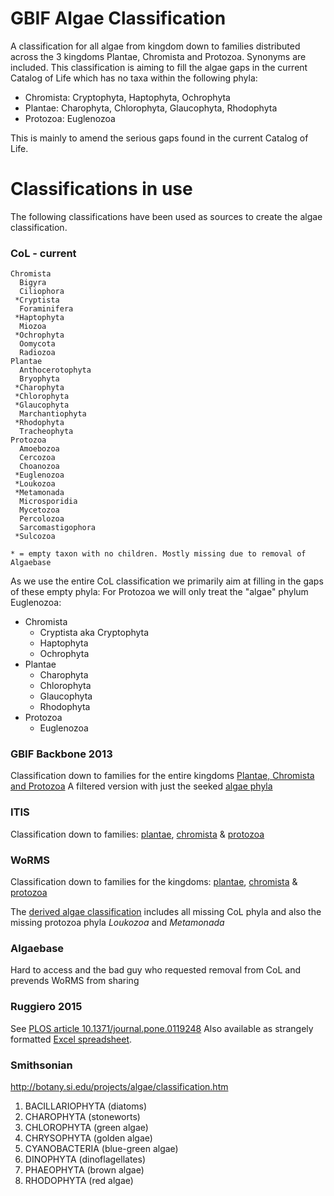 # GBIF Algae Classification
A classification for all algae from kingdom down to families distributed across the 3 kingdoms Plantae, Chromista and Protozoa.
Synonyms are included.
This classification is aiming to fill the algae gaps in the current Catalog of Life which has no taxa within the following phyla:
 - Chromista: Cryptophyta, Haptophyta, Ochrophyta
 - Plantae: Charophyta, Chlorophyta, Glaucophyta, Rhodophyta
 - Protozoa: Euglenozoa

This is mainly to amend the serious gaps found in the current Catalog of Life.

# Classifications in use
The following classifications have been used as sources to create the algae classification.

### CoL - current
```
Chromista
  Bigyra
  Ciliophora
 *Cryptista
  Foraminifera
 *Haptophyta
  Miozoa
 *Ochrophyta
  Oomycota
  Radiozoa
Plantae
  Anthocerotophyta
  Bryophyta
 *Charophyta
 *Chlorophyta
 *Glaucophyta
  Marchantiophyta
 *Rhodophyta
  Tracheophyta
Protozoa
  Amoebozoa
  Cercozoa
  Choanozoa
 *Euglenozoa
 *Loukozoa
 *Metamonada
  Microsporidia
  Mycetozoa
  Percolozoa
  Sarcomastigophora
 *Sulcozoa
  
* = empty taxon with no children. Mostly missing due to removal of Algaebase
```

As we use the entire CoL classification we primarily aim at filling in the gaps of these empty phyla:
For Protozoa we will only treat the "algae" phylum Euglenozoa:

 - Chromista
    - Cryptista aka Cryptophyta
    - Haptophyta
    - Ochrophyta
 - Plantae
    - Charophyta
    - Chlorophyta
    - Glaucophyta
    - Rhodophyta
 - Protozoa
    - Euglenozoa

### GBIF Backbone 2013
Classification down to families for the entire kingdoms [Plantae, Chromista and Protozoa](backbone2013/full.txt)
A filtered version with just the seeked [algae phyla](backbone2013/algae.txt)

### ITIS
Classification down to families: [plantae](itis/itis-plantae.md), [chromista](itis/itis-chromista.md) & [protozoa](itis/itis-protozoa.md)

### WoRMS
Classification down to families for the kingdoms: [plantae](worms/worms-3.txt), [chromista](worms/worms-7.txt) & [protozoa](worms/worms-5.txt)

The [derived algae classification](worms/algae.txt) includes all missing CoL phyla and also the missing protozoa phyla *Loukozoa* and *Metamonada*

### Algaebase
Hard to access and the bad guy who requested removal from CoL and prevends WoRMS from sharing

### Ruggiero 2015
See [PLOS article 10.1371/journal.pone.0119248](http://journals.plos.org/plosone/article?id=10.1371/journal.pone.0119248)
Also available as strangely formatted [Excel spreadsheet](journal.pone.0119248.s002.XLSX).

### Smithsonian
http://botany.si.edu/projects/algae/classification.htm

 1. BACILLARIOPHYTA (diatoms)
 1. CHAROPHYTA (stoneworts)
 1. CHLOROPHYTA (green algae)
 1. CHRYSOPHYTA (golden algae)
 1. CYANOBACTERIA (blue-green algae)
 1. DINOPHYTA (dinoflagellates)
 1. PHAEOPHYTA (brown algae)
 1. RHODOPHYTA (red algae)


